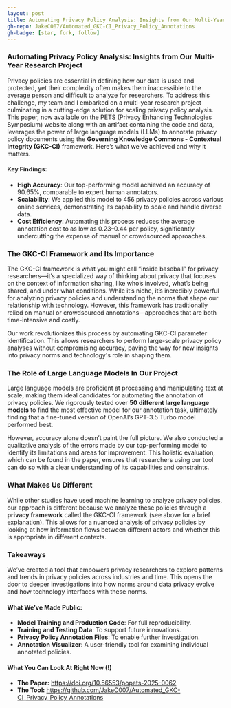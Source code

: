 ```yaml
---
layout: post
title: Automating Privacy Policy Analysis: Insights from Our Multi-Year Research Project
gh-repo: JakeC007/Automated_GKC-CI_Privacy_Policy_Annotations
gh-badge: [star, fork, follow]
---
```


### **Automating Privacy Policy Analysis: Insights from Our Multi-Year Research Project**

Privacy policies are essential in defining how our data is used and protected, yet their complexity often makes them inaccessible to the average person and difficult to analyze for researchers. To address this challenge, my team and I embarked on a multi-year research project culminating in a cutting-edge solution for scaling privacy policy analysis. This paper, now available on the PETS (Privacy Enhancing Technologies Symposium) website along with an artifact containing the code and data, leverages the power of large language models (LLMs) to annotate privacy policy documents using the **Governing Knowledge Commons - Contextual Integrity (GKC-CI)** framework. Here’s what we’ve achieved and why it matters.

#### **Key Findings:**

- **High Accuracy**: Our top-performing model achieved an accuracy of 90.65%, comparable to expert human annotators.
- **Scalability**: We applied this model to 456 privacy policies across various online services, demonstrating its capability to scale and handle diverse data.
- **Cost Efficiency**: Automating this process reduces the average annotation cost to as low as $0.23–$0.44 per policy, significantly undercutting the expense of manual or crowdsourced approaches.

### **The GKC-CI Framework and Its Importance**

The GKC-CI framework is what you might call “inside baseball” for privacy researchers—it’s a specialized way of thinking about privacy that focuses on the context of information sharing, like who’s involved, what’s being shared, and under what conditions. While it’s niche, it’s incredibly powerful for analyzing privacy policies and understanding the norms that shape our relationship with technology. However, this framework has traditionally relied on manual or crowdsourced annotations—approaches that are both time-intensive and costly.

Our work revolutionizes this process by automating GKC-CI parameter identification. This allows researchers to perform large-scale privacy policy analyses without compromising accuracy, paving the way for new insights into privacy norms and technology's role in shaping them.

### **The Role of Large Language Models In Our Project**

Large language models are proficient at processing and manipulating text at scale, making them ideal candidates for automating the annotation of privacy policies. We rigorously tested over **50 different large language models** to find the most effective model for our annotation task, ultimately finding that a fine-tuned version of OpenAI’s GPT-3.5 Turbo model performed best.

However, accuracy alone doesn’t paint the full picture. We also conducted a qualitative analysis of the errors made by our top-performing model to identify its limitations and areas for improvement. This holistic evaluation, which can be found in the paper, ensures that researchers using our tool can do so with a clear understanding of its capabilities and constraints.

### **What Makes Us Different**

While other studies have used machine learning to analyze privacy policies, our approach is different because we analyze these policies through a **privacy framework** called the GKC-CI framework (see above for a brief explanation). This allows for a nuanced analysis of privacy policies by looking at how information flows between different actors and whether this is appropriate in different contexts.

### **Takeaways**

We’ve created a tool that empowers privacy researchers to explore patterns and trends in privacy policies across industries and time. This opens the door to deeper investigations into how norms around data privacy evolve and how technology interfaces with these norms.

#### **What We’ve Made Public:**

- **Model Training and Production Code**: For full reproducibility.
- **Training and Testing Data**: To support future innovations.
- **Privacy Policy Annotation Files**: To enable further investigation.
- **Annotation Visualizer**: A user-friendly tool for examining individual annotated policies.

#### **What You Can Look At Right Now (!)**

- **The Paper:** https://doi.org/10.56553/popets-2025-0062
- **The Tool:** https://github.com/JakeC007/Automated_GKC-CI_Privacy_Policy_Annotations
